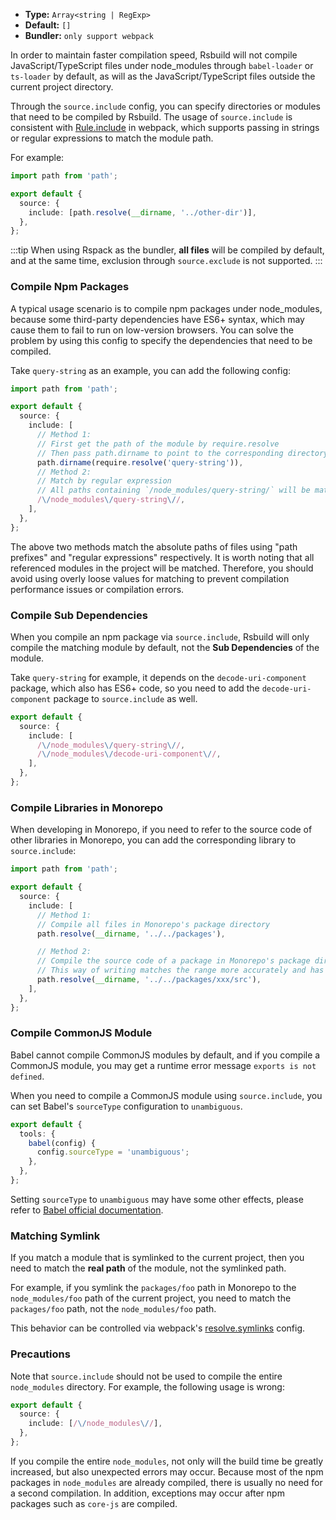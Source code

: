 - **Type:** `Array<string | RegExp>`
- **Default:** `[]`
- **Bundler:** `only support webpack`

In order to maintain faster compilation speed, Rsbuild will not compile JavaScript/TypeScript files under node_modules through `babel-loader` or `ts-loader` by default, as will as the JavaScript/TypeScript files outside the current project directory.

Through the `source.include` config, you can specify directories or modules that need to be compiled by Rsbuild. The usage of `source.include` is consistent with [Rule.include](https://webpack.js.org/configuration/module/#ruleinclude) in webpack, which supports passing in strings or regular expressions to match the module path.

For example:

```ts
import path from 'path';

export default {
  source: {
    include: [path.resolve(__dirname, '../other-dir')],
  },
};
```

:::tip
When using Rspack as the bundler, **all files** will be compiled by default, and at the same time, exclusion through `source.exclude` is not supported.
:::

### Compile Npm Packages

A typical usage scenario is to compile npm packages under node_modules, because some third-party dependencies have ES6+ syntax, which may cause them to fail to run on low-version browsers. You can solve the problem by using this config to specify the dependencies that need to be compiled.

Take `query-string` as an example, you can add the following config:

```ts
import path from 'path';

export default {
  source: {
    include: [
      // Method 1:
      // First get the path of the module by require.resolve
      // Then pass path.dirname to point to the corresponding directory
      path.dirname(require.resolve('query-string')),
      // Method 2:
      // Match by regular expression
      // All paths containing `/node_modules/query-string/` will be matched
      /\/node_modules\/query-string\//,
    ],
  },
};
```

The above two methods match the absolute paths of files using "path prefixes" and "regular expressions" respectively. It is worth noting that all referenced modules in the project will be matched. Therefore, you should avoid using overly loose values for matching to prevent compilation performance issues or compilation errors.

### Compile Sub Dependencies

When you compile an npm package via `source.include`, Rsbuild will only compile the matching module by default, not the **Sub Dependencies** of the module.

Take `query-string` for example, it depends on the `decode-uri-component` package, which also has ES6+ code, so you need to add the `decode-uri-component` package to `source.include` as well.

```ts
export default {
  source: {
    include: [
      /\/node_modules\/query-string\//,
      /\/node_modules\/decode-uri-component\//,
    ],
  },
};
```

### Compile Libraries in Monorepo

When developing in Monorepo, if you need to refer to the source code of other libraries in Monorepo, you can add the corresponding library to `source.include`:

```ts
import path from 'path';

export default {
  source: {
    include: [
      // Method 1:
      // Compile all files in Monorepo's package directory
      path.resolve(__dirname, '../../packages'),

      // Method 2:
      // Compile the source code of a package in Monorepo's package directory
      // This way of writing matches the range more accurately and has less impact on the overall build performance.
      path.resolve(__dirname, '../../packages/xxx/src'),
    ],
  },
};
```

### Compile CommonJS Module

Babel cannot compile CommonJS modules by default, and if you compile a CommonJS module, you may get a runtime error message `exports is not defined`.

When you need to compile a CommonJS module using `source.include`, you can set Babel's `sourceType` configuration to `unambiguous`.

```ts
export default {
  tools: {
    babel(config) {
      config.sourceType = 'unambiguous';
    },
  },
};
```

Setting `sourceType` to `unambiguous` may have some other effects, please refer to [Babel official documentation](https://babeljs.io/docs/en/options#sourcetype).

### Matching Symlink

If you match a module that is symlinked to the current project, then you need to match the **real path** of the module, not the symlinked path.

For example, if you symlink the `packages/foo` path in Monorepo to the `node_modules/foo` path of the current project, you need to match the `packages/foo` path, not the `node_modules/foo` path.

This behavior can be controlled via webpack's [resolve.symlinks](https://webpack.js.org/configuration/resolve/#resolvesymlinks) config.

### Precautions

Note that `source.include` should not be used to compile the entire `node_modules` directory. For example, the following usage is wrong:

```ts
export default {
  source: {
    include: [/\/node_modules\//],
  },
};
```

If you compile the entire `node_modules`, not only will the build time be greatly increased, but also unexpected errors may occur. Because most of the npm packages in `node_modules` are already compiled, there is usually no need for a second compilation. In addition, exceptions may occur after npm packages such as `core-js` are compiled.
